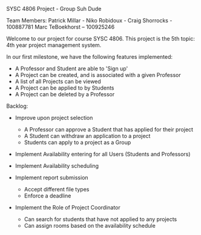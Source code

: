 SYSC 4806 Project - Group Suh Dude

Team Members:
Patrick Millar - 
Niko Robidoux - 
Craig Shorrocks - 100887781
Marc TeBoekhorst – 100925246


Welcome to our project for course SYSC 4806. This project is the 5th topic: 4th year project management system.

In our first milestone, we have the following features implemented:
- A Professor and Student are able to 'Sign up'
- A Project can be created, and is associated with a given Professor
- A list of all Projects can be viewed
- A Project can be applied to by Students
- A Project can be deleted by a Professor


Backlog:

- Improve upon project selection
	- A Professor can approve a Student that has applied for their project
	- A Student can withdraw an application to a project
	- Students can apply to a project as a Group

- Implement Availability entering for all Users (Students and Professors)

- Implement Availability scheduling

- Implement report submission
	- Accept different file types
	- Enforce a deadline

- Implement the Role of Project Coordinator
	- Can search for students that have not applied to any projects
	- Can assign rooms based on the availability schedule